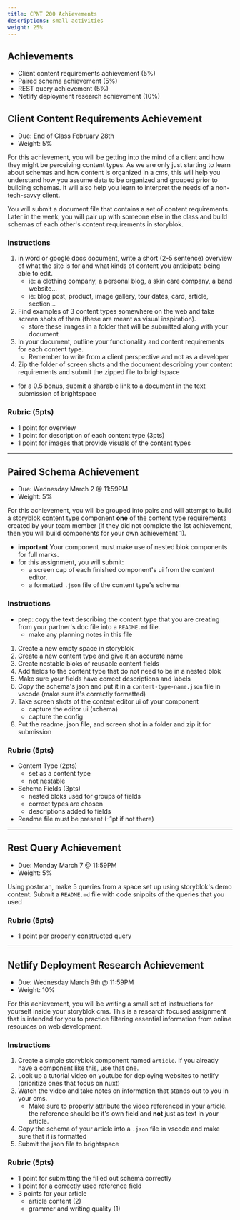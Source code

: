 ```yaml
---
title: CPNT 200 Achievements
descriptions: small activities
weight: 25%
---
```


## Achievements

- Client content requirements achievement (5%)
- Paired schema achievement (5%)
- REST query achievement (5%)
- Netlify deployment research achievement (10%)

## Client Content Requirements Achievement

- Due: End of Class February 28th
- Weight: 5%

For this achievement, you will be getting into the mind of a client and how they might be perceiving content types. As we are only just starting to learn about schemas and how content is organized in a cms, this will help you understand how you assume data to be organized and grouped prior to building schemas. It will also help you learn to interpret the needs of a non-tech-savvy client.

You will submit a document file that contains a set of content requirements. Later in the week, you will pair up with someone else in the class and build schemas of each other's content requirements in storyblok.

### Instructions

1. in word or google docs document, write a short (2-5 sentence) overview of what the site is for and what kinds of content you anticipate being able to edit.
   - ie: a clothing company, a personal blog, a skin care company, a band website...
   - ie: blog post, product, image gallery, tour dates, card, article, section...
2. Find examples of 3 content types somewhere on the web and take screen shots of them (these are meant as visual inspiration).
   - store these images in a folder that will be submitted along with your document
3. In your document, outline your functionality and content requirements for each content type.
   - Remember to write from a client perspective and not as a developer
4. Zip the folder of screen shots and the document describing your content requirements and submit the zipped file to brightspace

- for a 0.5 bonus, submit a sharable link to a document in the text submission of brightspace

### Rubric (5pts)

- 1 point for overview
- 1 point for description of each content type (3pts)
- 1 point for images that provide visuals of the content types

---

## Paired Schema Achievement

- Due: Wednesday March 2 @ 11:59PM
- Weight: 5%

For this achievement, you will be grouped into pairs and will attempt to build a storyblok content type component **one** of the content type requirements created by your team member (if they did not complete the 1st achievement, then you will build components for your own achievement 1).

- **important** Your component must make use of nested blok components for full marks.
- for this assignment, you will submit:
  - a screen cap of each finished component's ui from the content editor.
  - a formatted `.json` file of the content type's schema

### Instructions

- prep: copy the text describing the content type that you are creating from your partner's doc file into a `README.md` file.
  - make any planning notes in this file

1. Create a new empty space in storyblok
2. Create a new content type and give it an accurate name
3. Create nestable bloks of reusable content fields
4. Add fields to the content type that do not need to be in a nested blok
5. Make sure your fields have correct descriptions and labels
6. Copy the schema's json and put it in a `content-type-name.json` file in vscode (make sure it's correctly formatted)
7. Take screen shots of the content editor ui of your component
   - capture the editor ui (schema)
   - capture the config
8. Put the readme, json file, and screen shot in a folder and zip it for submission

### Rubric (5pts)

- Content Type (2pts)
  - set as a content type
  - not nestable
- Schema Fields (3pts)
  - nested bloks used for groups of fields
  - correct types are chosen
  - descriptions added to fields
- Readme file must be present (-1pt if not there)

---

## Rest Query Achievement

- Due: Monday March 7 @ 11:59PM
- Weight: 5%

Using postman, make 5 queries from a space set up using storyblok's demo content. Submit a `README.md` file with code snippits of the queries that you used

### Rubric (5pts)

- 1 point per properly constructed query

---

## Netlify Deployment Research Achievement

- Due: Wednesday March 9th @ 11:59PM
- Weight: 10%

For this achievement, you will be writing a small set of instructions for yourself inside your storyblok cms. This is a research focused assignment that is intended for you to practice filtering essential information from online resources on web development.

### Instructions

1. Create a simple storyblok component named `article`. If you already have a component like this, use that one.
2. Look up a tutorial video on youtube for deploying websites to netlify (prioritize ones that focus on nuxt)
3. Watch the video and take notes on information that stands out to you in your cms.
   - Make sure to properly attribute the video referenced in your article. the reference should be it's own field and **not** just as text in your article.
4. Copy the schema of your article into a `.json` file in vscode and make sure that it is formatted
5. Submit the json file to brightspace

### Rubric (5pts)

- 1 point for submitting the filled out schema correctly
- 1 point for a correctly used reference field
- 3 points for your article
  - article content (2)
  - grammer and writing quality (1)
